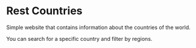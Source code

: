 
# Rest Countries


Simple website that contains information about the countries of the world.

You can search for a specific country and filter by regions.


